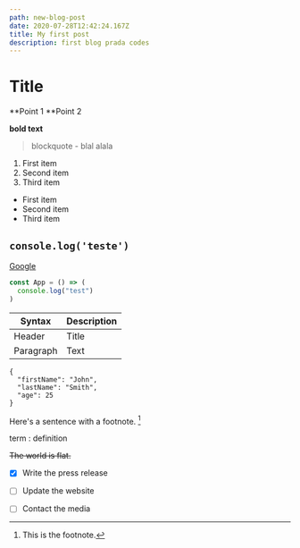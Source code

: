 ```yaml
---
path: new-blog-post
date: 2020-07-28T12:42:24.167Z
title: My first post
description: first blog prada codes
---
```

# Title

**Point 1
**Point 2

**bold text**
> blockquote - blal alala

1. First item
2. Second item
3. Third item

- First item
- Second item
- Third item

`console.log('teste')`
---


[Google](https://www.google.com)


```jsx
const App = () => (
  console.log("test")
)
```


| Syntax | Description |
| ----------- | ----------- |
| Header | Title |
| Paragraph | Text |

```
{
  "firstName": "John",
  "lastName": "Smith",
  "age": 25
}
```
Here's a sentence with a footnote. [^1]

[^1]: This is the footnote.

term
: definition

~~The world is flat.~~


- [x] Write the press release
- [ ] Update the website
- [ ] Contact the media





